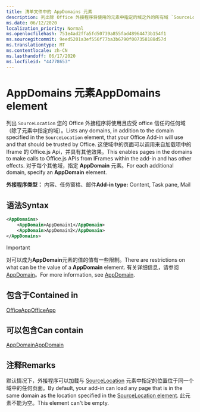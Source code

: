 ```yaml
---
title: 清单文件中的 AppDomains 元素
description: 列出除 Office 外接程序将使用的元素中指定的域之外的所有域 `SourceLocation` ，以及 office 应信任的域。
ms.date: 06/12/2020
localization_priority: Normal
ms.openlocfilehash: 751e4ad2ffa5fd50739a855fad48964473b154f1
ms.sourcegitcommit: 9eed5201a3ef556f77ba3b6790f007358188d57d
ms.translationtype: MT
ms.contentlocale: zh-CN
ms.lasthandoff: 06/17/2020
ms.locfileid: "44778653"
---
```

# <a name="appdomains-element"></a><span data-ttu-id="e3896-103">AppDomains 元素</span><span class="sxs-lookup"><span data-stu-id="e3896-103">AppDomains element</span></span>

<span data-ttu-id="e3896-104">列出 `SourceLocation` 您的 Office 外接程序将使用且应受 office 信任的任何域（除了元素中指定的域）。</span><span class="sxs-lookup"><span data-stu-id="e3896-104">Lists any domains, in addition to the domain specified in the `SourceLocation` element, that your Office Add-in will use and that should be trusted by Office.</span></span> <span data-ttu-id="e3896-105">这使域中的页面可以调用来自加载项中的 Iframe 的 Office.js Api，并具有其他效果。</span><span class="sxs-lookup"><span data-stu-id="e3896-105">This enables pages in the domains to make calls to Office.js APIs from IFrames within the add-in and has other effects.</span></span> <span data-ttu-id="e3896-106">对于每个其他域，指定 **AppDomain** 元素。</span><span class="sxs-lookup"><span data-stu-id="e3896-106">For each additional domain, specify an **AppDomain** element.</span></span>

 <span data-ttu-id="e3896-107">**外接程序类型：** 内容、任务窗格、邮件</span><span class="sxs-lookup"><span data-stu-id="e3896-107">**Add-in type:** Content, Task pane, Mail</span></span>

## <a name="syntax"></a><span data-ttu-id="e3896-108">语法</span><span class="sxs-lookup"><span data-stu-id="e3896-108">Syntax</span></span>

```XML
<AppDomains>
    <AppDomain>AppDomain1</AppDomain>
    <AppDomain>AppDomain2</AppDomain>
</AppDomains>
```

> [!IMPORTANT]
> <span data-ttu-id="e3896-109">对可以成为**AppDomain**元素的值的值有一些限制。</span><span class="sxs-lookup"><span data-stu-id="e3896-109">There are restrictions on what can be the value of a **AppDomain** element.</span></span> <span data-ttu-id="e3896-110">有关详细信息，请参阅[AppDomain](appdomain.md)。</span><span class="sxs-lookup"><span data-stu-id="e3896-110">For more information, see [AppDomain](appdomain.md).</span></span>

## <a name="contained-in"></a><span data-ttu-id="e3896-111">包含于</span><span class="sxs-lookup"><span data-stu-id="e3896-111">Contained in</span></span>

[<span data-ttu-id="e3896-112">OfficeApp</span><span class="sxs-lookup"><span data-stu-id="e3896-112">OfficeApp</span></span>](officeapp.md)

## <a name="can-contain"></a><span data-ttu-id="e3896-113">可以包含</span><span class="sxs-lookup"><span data-stu-id="e3896-113">Can contain</span></span>

[<span data-ttu-id="e3896-114">AppDomain</span><span class="sxs-lookup"><span data-stu-id="e3896-114">AppDomain</span></span>](appdomain.md)

## <a name="remarks"></a><span data-ttu-id="e3896-115">注释</span><span class="sxs-lookup"><span data-stu-id="e3896-115">Remarks</span></span>

<span data-ttu-id="e3896-116">默认情况下，外接程序可以加载与 [SourceLocation](sourcelocation.md) 元素中指定的位置位于同一个域中的任何页面。</span><span class="sxs-lookup"><span data-stu-id="e3896-116">By default, your add-in can load any page that is in the same domain as the location specified in the [SourceLocation element](sourcelocation.md).</span></span> <span data-ttu-id="e3896-117">此元素不能为空。</span><span class="sxs-lookup"><span data-stu-id="e3896-117">This element can't be empty.</span></span>
